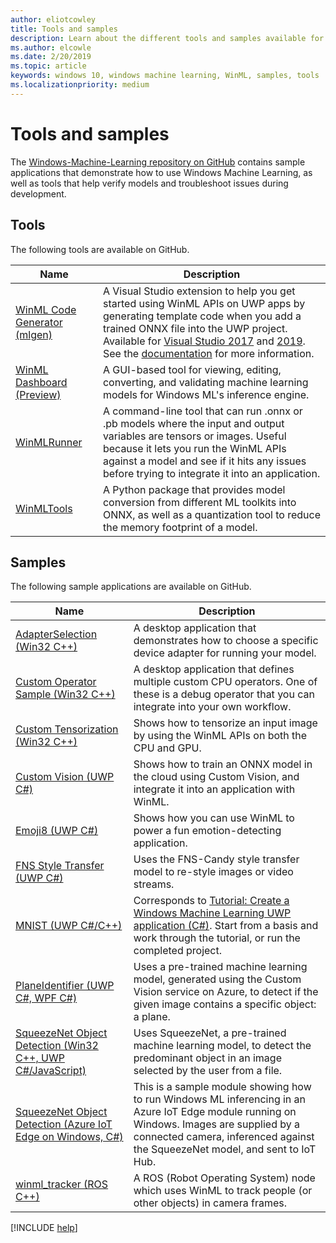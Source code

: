 ```yaml
---
author: eliotcowley
title: Tools and samples
description: Learn about the different tools and samples available for Windows Machine Learning.
ms.author: elcowle
ms.date: 2/20/2019
ms.topic: article
keywords: windows 10, windows machine learning, WinML, samples, tools
ms.localizationpriority: medium
---
```


# Tools and samples

The [Windows-Machine-Learning repository on GitHub](https://github.com/Microsoft/Windows-Machine-Learning) contains sample applications that demonstrate how to use Windows Machine Learning, as well as tools that help verify models and troubleshoot issues during development.

## Tools

The following tools are available on GitHub.

| Name | Description |
|------|-------------|
| [WinML Code Generator (mlgen)](https://marketplace.visualstudio.com/items?itemName=WinML.mlgen) | A Visual Studio extension to help you get started using WinML APIs on UWP apps by generating template code when you add a trained ONNX file into the UWP project. Available for [Visual Studio 2017](https://marketplace.visualstudio.com/items?itemName=WinML.mlgen) and [2019](https://marketplace.visualstudio.com/items?itemName=WinML.MLGenV2). See the [documentation](mlgen.md) for more information.
| [WinML Dashboard (Preview)](https://github.com/Microsoft/Windows-Machine-Learning/tree/master/Tools/WinMLDashboard) | A GUI-based tool for viewing, editing, converting, and validating machine learning models for Windows ML's inference engine. |
| [WinMLRunner](https://github.com/Microsoft/Windows-Machine-Learning/tree/master/Tools/WinMLRunner) | A command-line tool that can run .onnx or .pb models where the input and output variables are tensors or images. Useful because it lets you run the WinML APIs against a model and see if it hits any issues before trying to integrate it into an application. |
| [WinMLTools](https://pypi.org/project/winmltools/) | A Python package that provides model conversion from different ML toolkits into ONNX, as well as a quantization tool to reduce the memory footprint of a model. |

## Samples

The following sample applications are available on GitHub.

| Name | Description |
|------|-------------|
| [AdapterSelection (Win32 C++)](https://github.com/Microsoft/Windows-Machine-Learning/tree/master/Samples/AdapterSelection/AdapterSelection/cpp) | A desktop application that demonstrates how to choose a specific device adapter for running your model. |
| [Custom Operator Sample (Win32 C++)](https://github.com/Microsoft/Windows-Machine-Learning/tree/master/Samples/CustomOperatorCPU/desktop/cpp) | A desktop application that defines multiple custom CPU operators. One of these is a debug operator that you can integrate into your own workflow. |
| [Custom Tensorization (Win32 C++)](https://github.com/Microsoft/Windows-Machine-Learning/tree/master/Samples/CustomTensorization) | Shows how to tensorize an input image by using the WinML APIs on both the CPU and GPU. |
| [Custom Vision (UWP C#)](https://docs.microsoft.com/azure/cognitive-services/custom-vision-service/custom-vision-onnx-windows-ml) | Shows how to train an ONNX model in the cloud using Custom Vision, and integrate it into an application with WinML. |
| [Emoji8 (UWP C#)](https://github.com/Microsoft/Windows-Machine-Learning/tree/master/Samples/Emoji8/UWP/cs) | Shows how you can use WinML to power a fun emotion-detecting application. |
| [FNS Style Transfer (UWP C#)](https://github.com/Microsoft/Windows-Machine-Learning/tree/master/Samples/FNSCandyStyleTransfer) | Uses the FNS-Candy style transfer model to re-style images or video streams. |
| [MNIST (UWP C#/C++)](https://github.com/Microsoft/Windows-Machine-Learning/tree/master/Samples/MNIST) | Corresponds to [Tutorial: Create a Windows Machine Learning UWP application (C#)](get-started-uwp.md). Start from a basis and work through the tutorial, or run the completed project. |
| [PlaneIdentifier (UWP C#, WPF C#)](https://github.com/Microsoft/Windows-AppConsult-Samples-UWP/tree/master/PlaneIdentifier) | Uses a pre-trained machine learning model, generated using the Custom Vision service on Azure, to detect if the given image contains a specific object: a plane. |
| [SqueezeNet Object Detection (Win32 C++, UWP C#/JavaScript)](https://github.com/Microsoft/Windows-Machine-Learning/tree/master/Samples/SqueezeNetObjectDetection) | Uses SqueezeNet, a pre-trained machine learning model, to detect the predominant object in an image selected by the user from a file. |
| [SqueezeNet Object Detection (Azure IoT Edge on Windows, C#)](https://github.com/Microsoft/Windows-iotcore-samples/tree/develop/Samples/EdgeModules/SqueezeNetObjectDetection/cs) | This is a sample module showing how to run Windows ML inferencing in an Azure IoT Edge module running on Windows. Images are supplied by a connected camera, inferenced against the SqueezeNet model, and sent to IoT Hub. |
| [winml_tracker (ROS C++)](https://github.com/ms-iot/winml_tracker) | A ROS (Robot Operating System) node which uses WinML to track people (or other objects) in camera frames. |

[!INCLUDE [help](includes/get-help.md)]
